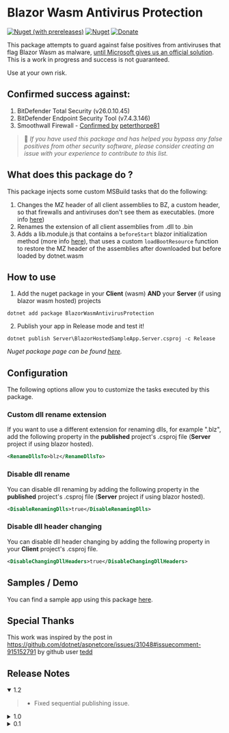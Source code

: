 ﻿# Blazor Wasm Antivirus Protection

[![Nuget (with prereleases)](https://img.shields.io/nuget/vpre/BlazorWasmAntivirusProtection.svg?logo=nuget)](https://www.nuget.org/packages/BlazorWasmAntivirusProtection) [![Nuget](https://img.shields.io/nuget/dt/BlazorWasmAntivirusProtection.svg?logo=nuget)](https://www.nuget.org/packages/BlazorWasmAntivirusProtection) [![Donate](https://img.shields.io/badge/Donate-PayPal-green.svg)](https://www.paypal.com/cgi-bin/webscr?cmd=_donations&business=7CRGWPYB5AKJQ&currency_code=EUR&source=url)

This package attempts to guard against false positives from antiviruses that flag Blazor Wasm as malware,  [until Microsoft gives us an official solution](https://github.com/dotnet/aspnetcore/issues/36978). 
This is a work in progress and success is not guaranteed. 

Use at your own risk.


## Confirmed success against:
1. BitDefender Total Security (v26.0.10.45)
2. BitDefender Endpoint Security Tool (v7.4.3.146)
3. Smoothwall Firewall - [Confirmed by](https://github.com/MudBlazor/MudBlazor/issues/3883#issuecomment-1031357095) [peterthorpe81](https://github.com/peterthorpe81)

> 🔔 *If you have used this package and has helped you bypass any false positives from other security software, please consider creating an issue with your experience to contribute to this list.*

## What does this package do ?
This package injects some custom MSBuild tasks that do the following:
1. Changes the MZ header of all client assemblies to BZ, a custom header, so that firewalls and antiviruses don't see them as executables. (more info [here](https://en.wikipedia.org/wiki/DOS_MZ_executable))
2. Renames the extension of all client assemblies from .dll to .bin
3. Adds a lib.module.js that contains a `beforeStart` blazor initialization method (more info [here](https://docs.microsoft.com/en-us/aspnet/core/blazor/javascript-interoperability/?view=aspnetcore-6.0#javascript-initializers)), that uses a custom `loadBootResource` function to restore the MZ header of the assemblies after downloaded but before loaded by dotnet.wasm

## How to use
1. Add the nuget package in your **Client** (wasm) **AND** your **Server** (if using blazor wasm hosted) projects
```
dotnet add package BlazorWasmAntivirusProtection
``` 

2. Publish your app in Release mode and test it!
```
dotnet publish Server\BlazorHostedSampleApp.Server.csproj -c Release
```
*Nuget package page can be found [here](https://www.nuget.org/packages/BlazorDialog).*

## Configuration
The following options allow you to customize the tasks executed by this package.
### **Custom dll rename extension**
If you want to use a different extension for renaming dlls, for example ".blz", add the following property in the **published** project's .csproj file (**Server** project if using blazor hosted).
```xml
<RenameDllsTo>blz</RenameDllsTo>
```

### **Disable dll rename**
You can disable dll renaming by adding the following property in the **published** project's .csproj file (**Server** project if using blazor hosted).
```xml
<DisableRenamingDlls>true</DisableRenamingDlls>
```

### **Disable dll header changing**
You can disable dll header changing by adding the following property in your **Client** project's .csproj file.
```xml
<DisableChangingDllHeaders>true</DisableChangingDllHeaders>
```

## Samples / Demo
You can find a sample app using this package [here](https://blazor-antivirus-block.azurewebsites.net/).


## Special Thanks
This work was inspired by the post in https://github.com/dotnet/aspnetcore/issues/31048#issuecomment-915152791  by github user [tedd](https://github.com/tedd)

## Release Notes

<details open="open"><summary>1.2</summary>
    
>- Fixed sequential publishing issue.
</details>

<details><summary>1.0</summary>
    
>- Added customization options.
</details>

<details><summary>0.1</summary>
    
>- Initial release.
</details>

